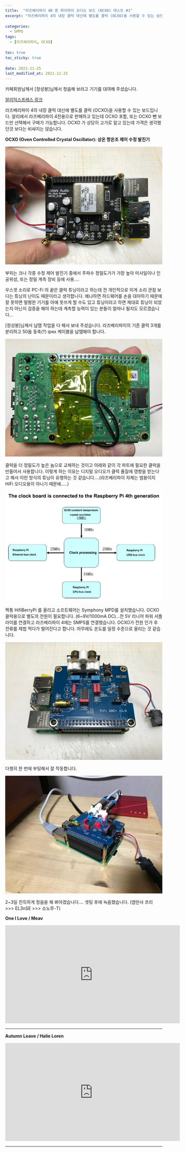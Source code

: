 ```yaml
---
title:  "라즈베리파이 4B 용 하이파이 오디오 보드 (OCXO) 테스트 #1"
excerpt: "라즈베리파이 4의 내장 클럭 대신에 별도를 클럭 (OCXO)을 사용할 수 있는 보드입니다. 알리에서 라즈베리파이 4전용으로 판매하고 있는데 OCXO 포함, 또는 OCXO 뺀 보드만 선택해서 구매가 가능합니다. OCXO 가 상당히 고가로 알고 있는데 가격은 생각했던것 보다는 비싸지는 않습니다."

categories:
  - SMPD
tags:
  - [라즈베리파이, OCXO]

toc: true
toc_sticky: true
 
date: 2021-11-25
last_modified_at: 2021-11-25
---
```

카페회원님께서 [정성봉]님께서 청음해 보라고 기기를 대여해 주셨습니다.

[알리익스프레스 링크](https://ko.aliexpress.com/item/1005003129835441.html)

라즈베리파이 4의 내장 클럭 대신에 별도를 클럭 (OCXO)을 사용할 수 있는 보드입니다. 알리에서 라즈베리파이 4전용으로 판매하고 있는데 OCXO 포함, 또는 OCXO 뺀 보드만 선택해서 구매가 가능합니다. OCXO 가 상당히 고가로 알고 있는데 가격은 생각했던것 보다는 비싸지는 않습니다. 

**OCXO (Oven Controlled Crystal Oscillator): 상온 항온조 제어 수정 발진기**

![RPi4 OCXO 01](/assets/images/RPi4-OCXO-01.jpg)

부피는 크나 각종 수정 제어 발진기 중에서 주파수 정밀도가가 가장 높아 미사일이나 인공위성, 또는 정밀 계측 장비 등에 사용....

우스겟 소리로 PC-Fi 의 끝은 클럭 튜닝이라고 하는데 전 개인적으로 이게 소리 관점 보다는 튜닝의 난이도 때문이라고 생각합니다. 왜냐하면 하드웨어를 손을 대야하기 때문에 잘 못하면 멀쩡한 기기를 아예 못쓰게 할 수도 있고 튜닝이라고 하면 제대로 튜닝이 되었는지 아닌지 검증을 해야 하는데 계측할 능력이 있는 분들이 얼마나 될지도 모르겠습니다... 

[정성봉]님께서 납땜 작업을 다 해서 보내 주셨습니다. 라즈베리파이의 기존 클럭 3개를 분리하고 50옴 동축(?) ipex 케이블을 납땜해야 합니다.

![RPi4 OCXO 02](/assets/images/RPi4-OCXO-02.jpg)

클럭을 더 정밀도가 높은 놈으로 교체하는 것이고 아래와 같이 각 파트에 필요한 클럭을 만들어서 사용합니다. 이렇게 하는 이유는 디지털 오디오가 클럭 품질에 영향을 받는다고 해서 이런 방식의 튜닝이 유행하는 것 같습니다....(라즈베리파이 자체는 범용이지 HiFi 오디오용이 아니기 때문에.....)

![RPi4 OCXO 03](/assets/images/RPi4-OCXO-03.jpg)

짝퉁 HifiBerryPi 를 올리고 소프트웨어는 Symphony MPD를 설치했습니다. OCXO 클럭용으로 별도의 전원이 필요합니다. (6~9V/1000mA DC)...전 5V 리니어 파워 서플라이를 연결하고 라즈베리파이 4에는 SMPS를 연결했습니다. OCXO가 전원 인가 후 전류를 제법 먹다가 떨어진다고 합니다. 아무래도 온도를 일정 수준으로 올리는 것 같습니다.

![RPi4 OCXO 04](/assets/images/RPi4-OCXO-04.jpg)

다행히 한 번에 부팅해서 잘 작동합니다.

![RPi4 OCXO 05](/assets/images/RPi4-OCXO-05.jpg)

2~3일 진득하게 청음을 해 봐야겠습니다....
셋팅 후에 녹음했습니다. (앰만사 프리 >>> EL3nSE >>> 소노루-T)

**One I Love / Meav**

<iframe width="560" height="315" src="https://www.youtube.com/embed/p5mo2qiIUKQ" frameborder="0" allowfullscreen></iframe>

---
**Autumn Leave / Halie Loren**

<iframe width="560" height="315" src="https://www.youtube.com/embed/UJ8tx2Sf8ZI" frameborder="0" allowfullscreen></iframe>

---
